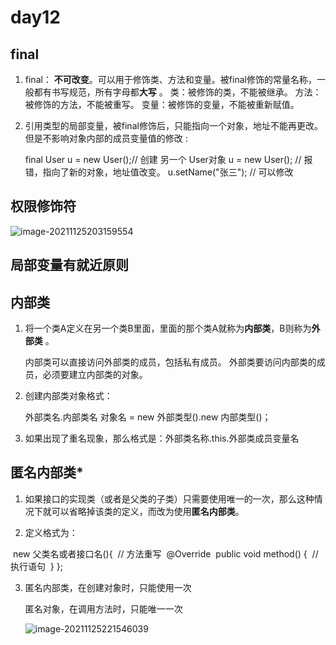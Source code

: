 # day12

## final

1. final： **不可改变**。可以用于修饰类、方法和变量。被final修饰的常量名称，一般都有书写规范，所有字母都**大写** 。
   	类：被修饰的类，不能被继承。
   	方法：被修饰的方法，不能被重写。
   	变量：被修饰的变量，不能被重新赋值。  

2. 引用类型的局部变量，被final修饰后，只能指向一个对象，地址不能再更改。但是不影响对象内部的成员变量值的修改  :

   final User u = new User();// 创建 另一个 User对象
   u = new User(); // 报错，指向了新的对象，地址值改变。
   u.setName("张三"); // 可以修改  



## 权限修饰符

![image-20211125203159554](C:\Users\灯下黑\AppData\Roaming\Typora\typora-user-images\image-20211125203159554.png)





## 局部变量有就近原则



## 内部类

1. 将一个类A定义在另一个类B里面，里面的那个类A就称为**内部类**，B则称为**外部类** 。

   内部类可以直接访问外部类的成员，包括私有成员。
   外部类要访问内部类的成员，必须要建立内部类的对象。  

2. 创建内部类对象格式：  

   外部类名.内部类名 对象名 = new 外部类型().new 内部类型()；  

3. 如果出现了重名现象，那么格式是：外部类名称.this.外部类成员变量名

   

   

## 匿名内部类*

1.  如果接口的实现类（或者是父类的子类）只需要使用唯一的一次，那么这种情况下就可以省略掉该类的定义，而改为使用**匿名内部类**。

2. 定义格式为：

​	new 父类名或者接口名(){
​		// 方法重写
​		@Override
​	public void method() {
​		// 执行语句
​		}          };  

3. 匿名内部类，在创建对象时，只能使用一次

   

   匿名对象，在调用方法时，只能唯一一次

   ![image-20211125221546039](C:\Users\灯下黑\AppData\Roaming\Typora\typora-user-images\image-20211125221546039.png)